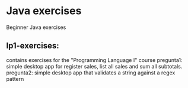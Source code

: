 # Java exercises
 Beginner Java exercises
 ## lp1-exercises: 
 contains exercises for the "Programming Language I" course
 pregunta1: simple desktop app for register sales, list all sales and sum all subtotals.
 pregunta2: simple desktop app that validates a string against a regex pattern
